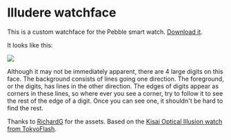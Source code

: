Illudere watchface
==================

This is a custom watchface for the Pebble smart watch. [Download it][0].

It looks like this:

![](https://raw.github.com/dmnd/illudere/master/screenshot.png)

Although it may not be immediately apparent, there are 4 large digits on this
face. The background consists of lines going one direction. The foreground, or
the digits, has lines in the other direction. The edges of digits appear as
corners in these lines, so where ever you see a corner, try to follow it to see
the rest of the edge of a digit. Once you can see one, it shouldn't be hard to
find the rest.

Thanks to [RichardG][2] for the assets. Based on the [Kisai Optical Illusion 
watch from TokyoFlash][1].

[0]: https://s3.amazonaws.com/dmnd-public/pebble/illudere.pbw
[1]: http://www.tokyoflash.com/en/watches/kisai/optical_illusion/
[2]: http://www.mypebblefaces.com/view?fID=39&aName=richardg&pageTitle=Illusion&auID=21
